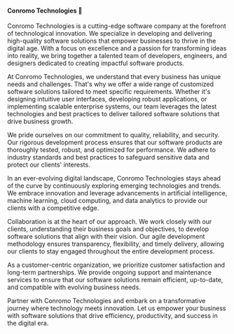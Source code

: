 #### Conromo Technologies 👋

Conromo Technologies is a cutting-edge software company at the forefront of technological innovation. We specialize in developing and delivering high-quality software solutions that empower businesses to thrive in the digital age. With a focus on excellence and a passion for transforming ideas into reality, we bring together a talented team of developers, engineers, and designers dedicated to creating impactful software products.

At Conromo Technologies, we understand that every business has unique needs and challenges. That's why we offer a wide range of customized software solutions tailored to meet specific requirements. Whether it's designing intuitive user interfaces, developing robust applications, or implementing scalable enterprise systems, our team leverages the latest technologies and best practices to deliver tailored software solutions that drive business growth.

We pride ourselves on our commitment to quality, reliability, and security. Our rigorous development process ensures that our software products are thoroughly tested, robust, and optimized for performance. We adhere to industry standards and best practices to safeguard sensitive data and protect our clients' interests.

In an ever-evolving digital landscape, Conromo Technologies stays ahead of the curve by continuously exploring emerging technologies and trends. We embrace innovation and leverage advancements in artificial intelligence, machine learning, cloud computing, and data analytics to provide our clients with a competitive edge.

Collaboration is at the heart of our approach. We work closely with our clients, understanding their business goals and objectives, to develop software solutions that align with their vision. Our agile development methodology ensures transparency, flexibility, and timely delivery, allowing our clients to stay engaged throughout the entire development process.

As a customer-centric organization, we prioritize customer satisfaction and long-term partnerships. We provide ongoing support and maintenance services to ensure that our software solutions remain efficient, up-to-date, and compatible with evolving business needs.

Partner with Conromo Technologies and embark on a transformative journey where technology meets innovation. Let us empower your business with software solutions that drive efficiency, productivity, and success in the digital era.
